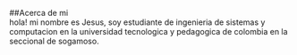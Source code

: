 ##Acerca de mi  
hola! mi nombre es Jesus, soy estudiante de ingenieria de sistemas y computacion en la universidad tecnologica y pedagogica de colombia en la seccional de sogamoso.
